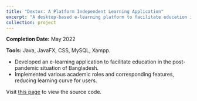 ```yaml
---
title: "Dextor: A Platform Independent Learning Application"
excerpt: "A desktop-based e-learning platform to facilitate education in the post-pandemic Bangladesh.<br/><img src='/images/projects/dextor.png'>"
collection: project
---
```


**Completion Date:** May 2022

**Tools:** Java, JavaFX, CSS, MySQL, Xampp.

- Developed an e-learning application to facilitate education in the post-pandemic situation of Bangladesh.
- Implemented various academic roles and corresponding features, reducing learning curve for users.

Visit [this page](https://github.com/amritoo/Dextor) to view the source code.
